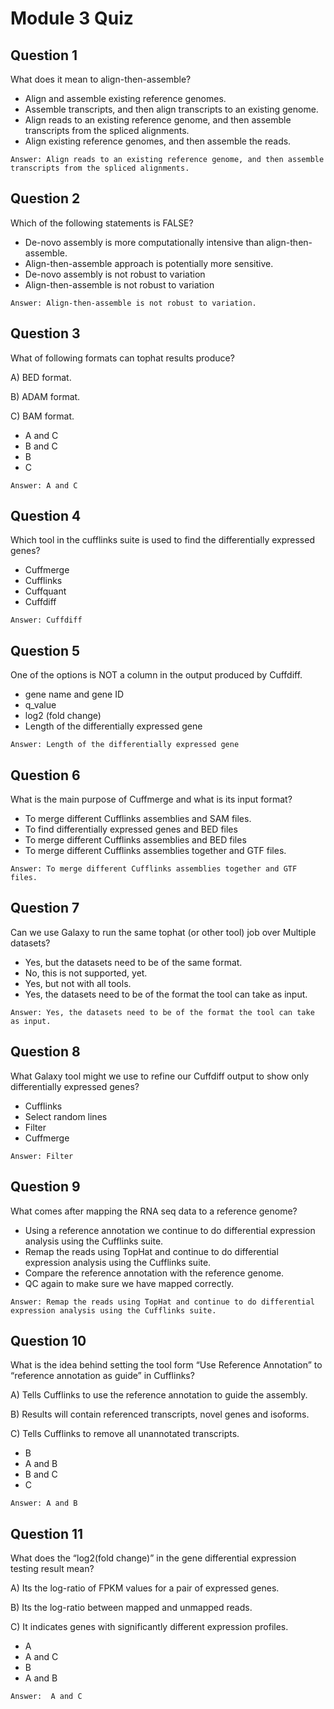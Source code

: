 # Module 3 Quiz

## Question 1
What does it mean to align-then-assemble?
* Align and assemble existing reference genomes.
* Assemble transcripts, and then align transcripts to an existing genome.
* Align reads to an existing reference genome, and then assemble transcripts from the spliced alignments.
* Align existing reference genomes, and then assemble the reads.
```
Answer: Align reads to an existing reference genome, and then assemble transcripts from the spliced alignments.
```

## Question 2
Which of the following statements is FALSE?
* De-novo assembly is more computationally intensive than align-then-assemble.
* Align-then-assemble approach is potentially more sensitive.
* De-novo assembly is not robust to variation
* Align-then-assemble is not robust to variation
```
Answer: Align-then-assemble is not robust to variation.
```

## Question 3
What of following formats can tophat results produce?

A) BED format.

B) ADAM format.

C) BAM format.

* A and C
* B and C
* B
* C
```
Answer: A and C
```

## Question 4
Which tool in the cufflinks suite is used to find the differentially expressed genes?
* Cuffmerge
* Cufflinks
* Cuffquant
* Cuffdiff
```
Answer: Cuffdiff
```

## Question 5
One of the options is NOT a column in the output produced by Cuffdiff.
* gene name and gene ID
* q_value
* log2 (fold change)
* Length of the differentially expressed gene
```
Answer: Length of the differentially expressed gene
```

## Question 6
What is the main purpose of Cuffmerge and what is its input format?
* To merge different Cufflinks assemblies and SAM files.
* To find differentially expressed genes and BED files
* To merge different Cufflinks assemblies and BED files
* To merge different Cufflinks assemblies together and GTF files.
```
Answer: To merge different Cufflinks assemblies together and GTF files.
```

## Question 7
Can we use Galaxy to run the same tophat (or other tool) job over Multiple datasets?
* Yes, but the datasets need to be of the same format.
* No, this is not supported, yet.
* Yes, but not with all tools.
* Yes, the datasets need to be of the format the tool can take as input.
```
Answer: Yes, the datasets need to be of the format the tool can take as input.
```

## Question 8
What Galaxy tool might we use to refine our Cuffdiff output to show only differentially expressed genes?
* Cufflinks
* Select random lines
* Filter
* Cuffmerge
```
Answer: Filter
```

## Question 9
What comes after mapping the RNA seq data to a reference genome?
* Using a reference annotation we continue to do differential expression analysis using the Cufflinks suite.
* Remap the reads using TopHat and continue to do differential expression analysis using the Cufflinks suite.
* Compare the reference annotation with the reference genome.
* QC again to make sure we have mapped correctly.
```
Answer: Remap the reads using TopHat and continue to do differential expression analysis using the Cufflinks suite.
```

## Question 10
What is the idea behind setting the tool form “Use Reference Annotation” to “reference annotation as guide” in Cufflinks?

A) Tells Cufflinks to use the reference annotation to guide the assembly.

B) Results will contain referenced transcripts, novel genes and isoforms.

C) Tells Cufflinks to remove all unannotated transcripts.
* B
* A and B
* B and C
* C
```
Answer: A and B
```

## Question 11
What does the “log2(fold change)” in the gene differential expression testing result mean?

A) Its the log-ratio of FPKM values for a pair of expressed genes.

B) Its the log-ratio between mapped and unmapped reads.

C) It indicates genes with significantly different expression profiles.
* A
* A and C
* B
* A and B
```
Answer:  A and C
